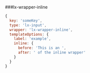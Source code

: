 ###lx-wrapper-inline
```javascript
{
  key: 'someKey',
  type: 'lx-input',
  wrapper: 'lx-wrapper-inline',
  templateOptions: {
    label: 'example',
    inline: {
      before: 'This is an ',
      after: ' of the inline wrapper'
    }
  }
}
```
